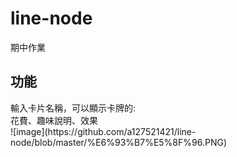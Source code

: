 # line-node
期中作業<br>
<h2>功能</h2>
輸入卡片名稱，可以顯示卡牌的:<br>
花費、趣味說明、效果<br>
![image](https://github.com/a127521421/line-node/blob/master/%E6%93%B7%E5%8F%96.PNG)
